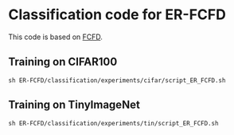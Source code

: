 # Classification code for ER-FCFD

This code is based on [FCFD](https://github.com/LiuDongyang6/FCFD).

## Training on CIFAR100

```
sh ER-FCFD/classification/experiments/cifar/script_ER_FCFD.sh
```

## Training on TinyImageNet

```
sh ER-FCFD/classification/experiments/tin/script_ER_FCFD.sh
```